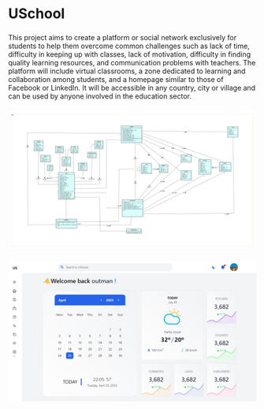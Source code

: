 # USchool
###
This project aims to create a platform or social network exclusively for students to help them overcome common challenges such as lack of time, difficulty in keeping up with classes, lack of motivation, difficulty in finding quality learning resources, and communication problems with teachers. The platform will include virtual classrooms, a zone dedicated to learning and collaboration among students, and a homepage similar to those of Facebook or LinkedIn. It will be accessible in any country, city or village and can be used by anyone involved in the education sector.
###
![img_2.png](assets/img_2.png)
###
![img_3.png](assets/img_3.png)
